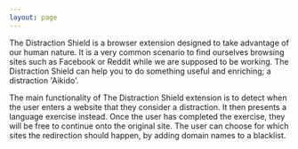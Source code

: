 ```yaml
---
layout: page
---
```

The Distraction Shield is a browser extension designed to take advantage of our human nature. 
It is a very common scenario to find ourselves browsing sites such as Facebook or Reddit while we are supposed to be working. 
The Distraction Shield can help you to do something useful and enriching; a distraction 'Aikido'. 

The main functionality of The Distraction Shield extension is to detect when the user enters a website that they consider a distraction. 
It then presents a language exercise instead. Once the user has completed the exercise, they will be free to continue onto the original site. 
The user can choose for which sites the redirection should happen, by adding domain names to a blacklist. 
